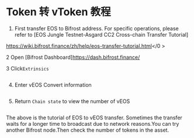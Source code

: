 # Token 转 vToken 教程

1. First transfer EOS to Bifrost address. For specific operations, please refer to [EOS Jungle Testnet-Asgard CC2 Cross-chain Transfer Tutorial]

https://wiki.bifrost.finance/zh/help/eos-transfer-tutorial.html</0 ></p></li> 
   
   2 Open [Bifrost Dashboard]<https://dash.bifrost.finance/>

3 Click`Extrinsics`</ol> 

<img :src="$withBase('/zh/convert-veos/convert-veos-01.png')" alt="" />

4. Enter vEOS Convert information

<img :src="$withBase('/zh/convert-veos/convert-veos-02.png')" alt="" />

5. Return `Chain state` to view the number of vEOS

<img :src="$withBase('/zh/convert-veos/convert-veos-03.png')" alt="" />

The above is the tutorial of EOS to vEOS transfer. Sometimes the transfer waits for a longer time to broadcast due to network reasons.You can try another Bifrost node.Then check the number of tokens in the asset.